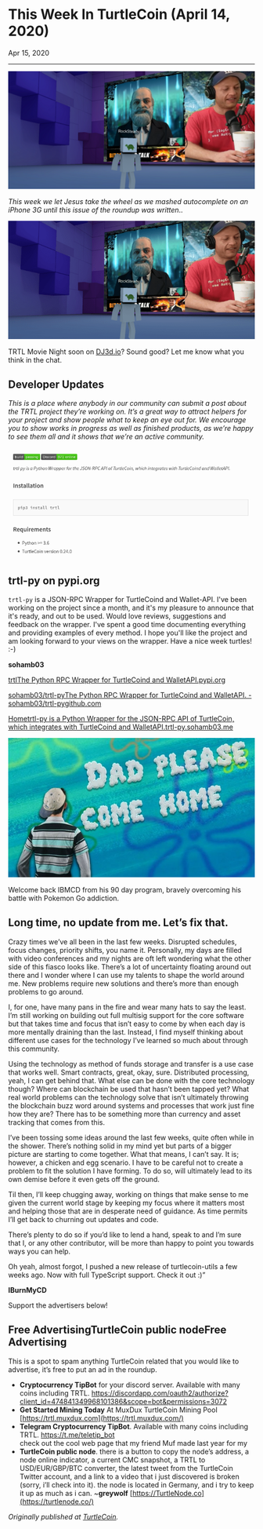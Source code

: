 # This Week In TurtleCoin (April 14, 2020)

Apr 15, 2020

---

![](./images/0yhYmeqo5SR1daUub.png)

_This week we let Jesus take the wheel as we mashed autocomplete on an iPhone 3G until this issue of the roundup was written_..

![](./images/0IWsRzpWKyU7E09fY)

TRTL Movie Night soon on [DJ3d.io](http://dj3d.io/)? Sound good? Let me know what you think in the chat.

## Developer Updates

_This is a place where anybody in our community can submit a post about the TRTL project they’re working on. It’s a great way to attract helpers for your project and show people what to keep an eye out for. We encourage you to show works in progress as well as finished products, as we’re happy to see them all and it shows that we’re an active community._

![](./images/0kdgVLcbda1jWPrDg.png)

## trtl-py on pypi.org

`trtl-py` is a JSON-RPC Wrapper for TurtleCoind and Wallet-API. I've been working on the project since a month, and it's my pleasure to announce that it's ready, and out to be used. Would love reviews, suggestions and feedback on the wrapper. I've spent a good time documenting everything and providing examples of every method. I hope you'll like the project and am looking forward to your views on the wrapper. Have a nice week turtles! :-)

**sohamb03**

[trtlThe Python RPC Wrapper for TurtleCoind and WalletAPI.pypi.org](https://pypi.org/project/trtl)

[sohamb03/trtl-pyThe Python RPC Wrapper for TurtleCoind and WalletAPI. - sohamb03/trtl-pygithub.com](https://github.com/sohamb03/trtl-py)

[Hometrtl-py is a Python Wrapper for the JSON-RPC API of TurtleCoin, which integrates with TurtleCoind and WalletAPI.trtl-py.sohamb03.me](https://trtl-py.sohamb03.me/)

![](./images/0j1vNIs3eglAI80QB)

Welcome back IBMCD from his 90 day program, bravely overcoming his battle with Pokemon Go addiction.

## Long time, no update from me. Let’s fix that.

Crazy times we’ve all been in the last few weeks. Disrupted schedules, focus changes, priority shifts, you name it. Personally, my days are filled with video conferences and my nights are oft left wondering what the other side of this fiasco looks like. There’s a lot of uncertainty floating around out there and I wonder where I can use my talents to shape the world around me. New problems require new solutions and there’s more than enough problems to go around.

I, for one, have many pans in the fire and wear many hats to say the least. I’m still working on building out full multisig support for the core software but that takes time and focus that isn’t easy to come by when each day is more mentally draining than the last. Instead, I find myself thinking about different use cases for the technology I’ve learned so much about through this community.

Using the technology as method of funds storage and transfer is a use case that works well. Smart contracts, great, okay, sure. Distributed processing, yeah, I can get behind that. What else can be done with the core technology though? Where can blockchain be used that hasn’t been tapped yet? What real world problems can the technology solve that isn’t ultimately throwing the blockchain buzz word around systems and processes that work just fine how they are? There has to be something more than currency and asset tracking that comes from this.

I’ve been tossing some ideas around the last few weeks, quite often while in the shower. There’s nothing solid in my mind yet but parts of a bigger picture are starting to come together. What that means, I can’t say. It is; however, a chicken and egg scenario. I have to be careful not to create a problem to fit the solution I have forming. To do so, will ultimately lead to its own demise before it even gets off the ground.

Til then, I’ll keep chugging away, working on things that make sense to me given the current world stage by keeping my focus where it matters most and helping those that are in desperate need of guidance. As time permits I’ll get back to churning out updates and code.

There’s plenty to do so if you’d like to lend a hand, speak to and I’m sure that I, or any other contributor, will be more than happy to point you towards ways you can help.

Oh yeah, almost forgot, I pushed a new release of turtlecoin-utils a few weeks ago. Now with full TypeScript support. Check it out :)”

**IBurnMyCD**

Support the advertisers below!

## Free AdvertisingTurtleCoin public nodeFree Advertising

This is a spot to spam anything TurtleCoin related that you would like to advertise, it’s free to put an ad in the roundup.

* **Cryptocurrency TipBot** for your discord server. Available with many coins including TRTL. <https://discordapp.com/oauth2/authorize?client_id=474841349968101386&scope=bot&permissions=3072>
* **Get Started Mining Today** At MuxDux TurtleCoin Mining Pool [https://trtl.muxdux.com](https://trtl.muxdux.com/)
* **Telegram Cryptocurrency TipBot**. Available with many coins including TRTL. <https://t.me/teletip_bot>  
check out the cool web page that my friend Muf made last year for my
* **TurtleCoin public node**. there is a button to copy the node’s address, a node online indicator, a current CMC snapshot, a TRTL to USD/EUR/GBP/BTC converter, the latest tweet from the TurtleCoin Twitter account, and a link to a video that i just discovered is broken (sorry, i’ll check into it). the node is located in Germany, and i try to keep it up as much as i can. \~**greywolf** [https://TurtleNode.co](https://turtlenode.co/)

_Originally published at_ [_TurtleCoin_](http://blog.turtlecoin.lol/archives/this-week-in-turtlecoin-april-14-2020/)_._